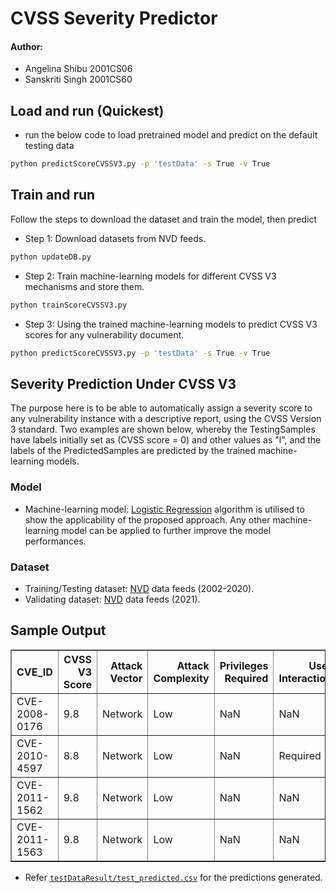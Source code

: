 # CVSS Severity Predictor

#### Author:

- Angelina Shibu 2001CS06
- Sanskriti Singh 2001CS60

## Load and run (Quickest)

- run the below code to load pretrained model and predict on the default testing data

```bash
python predictScoreCVSSV3.py -p 'testData' -s True -v True
```

## Train and run

Follow the steps to download the dataset and train the model, then predict

- Step 1: Download datasets from NVD feeds.

```bash
python updateDB.py
```

- Step 2: Train machine-learning models for different CVSS V3 mechanisms and store them.

```bash
python trainScoreCVSSV3.py
```

- Step 3: Using the trained machine-learning models to predict CVSS V3 scores for any vulnerability document.

```bash
python predictScoreCVSSV3.py -p 'testData' -s True -v True
```

## Severity Prediction Under CVSS V3

The purpose here is to be able to automatically assign a severity score to any vulnerability instance with a descriptive report, using the CVSS Version 3 standard. Two examples are shown below, whereby the TestingSamples have labels initially set as (CVSS score = 0) and other values as "l", and the labels of the PredictedSamples are predicted by the trained machine-learning models.

### Model

- Machine-learning model: [Logistic Regression](https://scikit-learn.org/stable/modules/generated/sklearn.linear_model.LogisticRegression.html) algorithm is utilised to show the applicability of the proposed approach. Any other machine-learning model can be applied to further improve the model performances.

### Dataset

- Training/Testing dataset: [NVD](https://nvd.nist.gov/vuln/full-listing) data feeds (2002-2020).
- Validating dataset: [NVD](https://nvd.nist.gov/vuln/full-listing) data feeds (2021).

## Sample Output

<table border="1" class="dataframe">
  <thead>
    <tr style="text-align: right;">
      <th>CVE_ID</th>
      <th>CVSS V3 Score</th>
      <th>Attack Vector</th>
      <th>Attack Complexity</th>
      <th>Privileges Required</th>
      <th>User Interaction</th>
      <th>Scope</th>
      <th>Confidentiality Impact</th>
      <th>Integrity Impact</th>
      <th>Availability Impact</th>
    </tr>
  </thead>
  <tbody>
    <tr>
      <td>CVE-2008-0176</td>
      <td>9.8</td>
      <td>Network</td>
      <td>Low</td>
      <td>NaN</td>
      <td>NaN</td>
      <td>Unchanged</td>
      <td>High</td>
      <td>High</td>
      <td>High</td>
    </tr>
    <tr>
      <td>CVE-2010-4597</td>
      <td>8.8</td>
      <td>Network</td>
      <td>Low</td>
      <td>NaN</td>
      <td>Required</td>
      <td>Unchanged</td>
      <td>High</td>
      <td>High</td>
      <td>High</td>
    </tr>
    <tr>
      <td>CVE-2011-1562</td>
      <td>9.8</td>
      <td>Network</td>
      <td>Low</td>
      <td>NaN</td>
      <td>NaN</td>
      <td>Unchanged</td>
      <td>High</td>
      <td>High</td>
      <td>High</td>
    </tr>
    <tr>
      <td>CVE-2011-1563</td>
      <td>9.8</td>
      <td>Network</td>
      <td>Low</td>
      <td>NaN</td>
      <td>NaN</td>
      <td>Unchanged</td>
      <td>High</td>
      <td>High</td>
      <td>High</td>
    </tr>
  </tbody>
</table>

- Refer [`testDataResult/test_predicted.csv`](testDataResult/test_predicted.csv) for the predictions generated.

